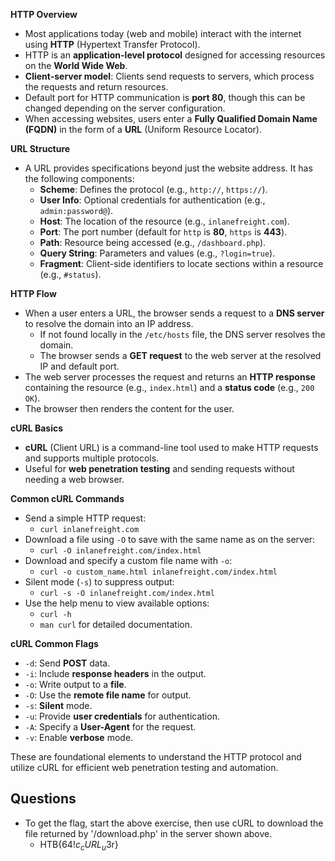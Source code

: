 **HTTP Overview**
- Most applications today (web and mobile) interact with the internet using **HTTP** (Hypertext Transfer Protocol).
- HTTP is an **application-level protocol** designed for accessing resources on the **World Wide Web**.
- **Client-server model**: Clients send requests to servers, which process the requests and return resources.
- Default port for HTTP communication is **port 80**, though this can be changed depending on the server configuration.
- When accessing websites, users enter a **Fully Qualified Domain Name (FQDN)** in the form of a **URL** (Uniform Resource Locator).

**URL Structure**
- A URL provides specifications beyond just the website address. It has the following components:
    - **Scheme**: Defines the protocol (e.g., `http://`, `https://`).
    - **User Info**: Optional credentials for authentication (e.g., `admin:password@`).
    - **Host**: The location of the resource (e.g., `inlanefreight.com`).
    - **Port**: The port number (default for `http` is **80**, `https` is **443**).
    - **Path**: Resource being accessed (e.g., `/dashboard.php`).
    - **Query String**: Parameters and values (e.g., `?login=true`).
    - **Fragment**: Client-side identifiers to locate sections within a resource (e.g., `#status`).

**HTTP Flow**
- When a user enters a URL, the browser sends a request to a **DNS server** to resolve the domain into an IP address.
    - If not found locally in the `/etc/hosts` file, the DNS server resolves the domain.
    - The browser sends a **GET request** to the web server at the resolved IP and default port.
- The web server processes the request and returns an **HTTP response** containing the resource (e.g., `index.html`) and a **status code** (e.g., `200 OK`).
- The browser then renders the content for the user.

**cURL Basics**
- **cURL** (Client URL) is a command-line tool used to make HTTP requests and supports multiple protocols.
- Useful for **web penetration testing** and sending requests without needing a web browser.

**Common cURL Commands**
- Send a simple HTTP request:
    - `curl inlanefreight.com`
- Download a file using `-O` to save with the same name as on the server:
    - `curl -O inlanefreight.com/index.html`
- Download and specify a custom file name with `-o`:
    - `curl -o custom_name.html inlanefreight.com/index.html`
- Silent mode (`-s`) to suppress output:
    - `curl -s -O inlanefreight.com/index.html`
- Use the help menu to view available options:
    - `curl -h`
    - `man curl` for detailed documentation.

**cURL Common Flags**
- `-d`: Send **POST** data.
- `-i`: Include **response headers** in the output.
- `-o`: Write output to a **file**.
- `-O`: Use the **remote file name** for output.
- `-s`: **Silent** mode.
- `-u`: Provide **user credentials** for authentication.
- `-A`: Specify a **User-Agent** for the request.
- `-v`: Enable **verbose** mode.

These are foundational elements to understand the HTTP protocol and utilize cURL for efficient web penetration testing and automation.


## Questions
- To get the flag, start the above exercise, then use cURL to download the file returned by '/download.php' in the server shown above.
	- HTB{64$!c_cURL_u$3r}